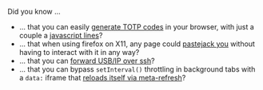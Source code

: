 Did you know ...

- ... that you can easily [generate TOTP codes](https://turistu.github.io/totp.html) in your browser, with just a couple a [javascript lines](https://github.com/turistu/totp-in-javascript/blob/main/totp.js)?
- ... that when using firefox on X11, any page could [pastejack you](https://github.com/turistu/odds-n-ends/blob/main/firefox/pastejack.md) without having to interact with it in any way?
- ... that you can [forward USB/IP over ssh](https://github.com/turistu/usbip-ssh)?
- ... that you can bypass `setInterval()` throttling in background tabs with a `data:` iframe that [reloads itself via meta-refresh](https://github.com/turistu/odds-n-ends/blob/main/firefox/iframe-meta-refresh.md)?
